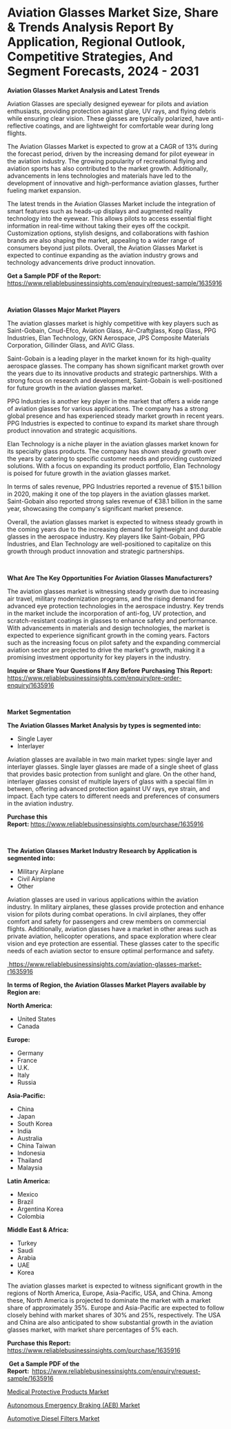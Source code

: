 <p><h1>Aviation Glasses Market Size, Share & Trends Analysis Report By Application, Regional Outlook, Competitive Strategies, And Segment Forecasts, 2024 - 2031</h1></p><p><strong>Aviation Glasses Market Analysis and Latest Trends</strong></p>
<p><p>Aviation Glasses are specially designed eyewear for pilots and aviation enthusiasts, providing protection against glare, UV rays, and flying debris while ensuring clear vision. These glasses are typically polarized, have anti-reflective coatings, and are lightweight for comfortable wear during long flights.</p><p>The Aviation Glasses Market is expected to grow at a CAGR of 13% during the forecast period, driven by the increasing demand for pilot eyewear in the aviation industry. The growing popularity of recreational flying and aviation sports has also contributed to the market growth. Additionally, advancements in lens technologies and materials have led to the development of innovative and high-performance aviation glasses, further fueling market expansion.</p><p>The latest trends in the Aviation Glasses Market include the integration of smart features such as heads-up displays and augmented reality technology into the eyewear. This allows pilots to access essential flight information in real-time without taking their eyes off the cockpit. Customization options, stylish designs, and collaborations with fashion brands are also shaping the market, appealing to a wider range of consumers beyond just pilots. Overall, the Aviation Glasses Market is expected to continue expanding as the aviation industry grows and technology advancements drive product innovation.</p></p>
<p><strong>Get a Sample PDF of the Report:&nbsp;</strong> <a href="https://www.reliablebusinessinsights.com/enquiry/request-sample/1635916">https://www.reliablebusinessinsights.com/enquiry/request-sample/1635916</a></p>
<p>&nbsp;</p>
<p><strong>Aviation Glasses Major Market Players</strong></p>
<p><p>The aviation glasses market is highly competitive with key players such as Saint-Gobain, Cnud-Efco, Aviation Glass, Air-Craftglass, Kopp Glass, PPG Industries, Elan Technology, GKN Aerospace, JPS Composite Materials Corporation, Gillinder Glass, and AVIC Glass. </p><p>Saint-Gobain is a leading player in the market known for its high-quality aerospace glasses. The company has shown significant market growth over the years due to its innovative products and strategic partnerships. With a strong focus on research and development, Saint-Gobain is well-positioned for future growth in the aviation glasses market.</p><p>PPG Industries is another key player in the market that offers a wide range of aviation glasses for various applications. The company has a strong global presence and has experienced steady market growth in recent years. PPG Industries is expected to continue to expand its market share through product innovation and strategic acquisitions.</p><p>Elan Technology is a niche player in the aviation glasses market known for its specialty glass products. The company has shown steady growth over the years by catering to specific customer needs and providing customized solutions. With a focus on expanding its product portfolio, Elan Technology is poised for future growth in the aviation glasses market.</p><p>In terms of sales revenue, PPG Industries reported a revenue of $15.1 billion in 2020, making it one of the top players in the aviation glasses market. Saint-Gobain also reported strong sales revenue of €38.1 billion in the same year, showcasing the company's significant market presence.</p><p>Overall, the aviation glasses market is expected to witness steady growth in the coming years due to the increasing demand for lightweight and durable glasses in the aerospace industry. Key players like Saint-Gobain, PPG Industries, and Elan Technology are well-positioned to capitalize on this growth through product innovation and strategic partnerships.</p></p>
<p>&nbsp;</p>
<p><strong>What Are The Key Opportunities For Aviation Glasses Manufacturers?</strong></p>
<p><p>The aviation glasses market is witnessing steady growth due to increasing air travel, military modernization programs, and the rising demand for advanced eye protection technologies in the aerospace industry. Key trends in the market include the incorporation of anti-fog, UV protection, and scratch-resistant coatings in glasses to enhance safety and performance. With advancements in materials and design technologies, the market is expected to experience significant growth in the coming years. Factors such as the increasing focus on pilot safety and the expanding commercial aviation sector are projected to drive the market's growth, making it a promising investment opportunity for key players in the industry.</p></p>
<p><strong>Inquire or Share Your Questions If Any Before Purchasing This Report:</strong> <a href="https://www.reliablebusinessinsights.com/enquiry/pre-order-enquiry/1635916">https://www.reliablebusinessinsights.com/enquiry/pre-order-enquiry/1635916</a></p>
<p>&nbsp;</p>
<p><strong>Market Segmentation</strong></p>
<p><strong>The Aviation Glasses Market Analysis by types is segmented into:</strong></p>
<p><ul><li>Single Layer</li><li>Interlayer</li></ul></p>
<p><p>Aviation glasses are available in two main market types: single layer and interlayer glasses. Single layer glasses are made of a single sheet of glass that provides basic protection from sunlight and glare. On the other hand, interlayer glasses consist of multiple layers of glass with a special film in between, offering advanced protection against UV rays, eye strain, and impact. Each type caters to different needs and preferences of consumers in the aviation industry.</p></p>
<p><strong>Purchase this Report:&nbsp;</strong><a href="https://www.reliablebusinessinsights.com/purchase/1635916">https://www.reliablebusinessinsights.com/purchase/1635916</a></p>
<p>&nbsp;</p>
<p><strong>The Aviation Glasses Market Industry Research by Application is segmented into:</strong></p>
<p><ul><li>Military Airplane</li><li>Civil Airplane</li><li>Other</li></ul></p>
<p><p>Aviation glasses are used in various applications within the aviation industry. In military airplanes, these glasses provide protection and enhance vision for pilots during combat operations. In civil airplanes, they offer comfort and safety for passengers and crew members on commercial flights. Additionally, aviation glasses have a market in other areas such as private aviation, helicopter operations, and space exploration where clear vision and eye protection are essential. These glasses cater to the specific needs of each aviation sector to ensure optimal performance and safety.</p></p>
<p><a href="https://www.reliablebusinessinsights.com/aviation-glasses-market-r1635916">&nbsp;https://www.reliablebusinessinsights.com/aviation-glasses-market-r1635916</a></p>
<p><strong>In terms of Region, the Aviation Glasses Market Players available by Region are:</strong></p>
<p>
    <p> <strong> North America: </strong>
        <ul>
            <li>United States</li>
            <li>Canada</li>
        </ul>
        </p> 
    <p> <strong> Europe: </strong>
        <ul>
            <li>Germany</li>
            <li>France</li>
            <li>U.K.</li>
            <li>Italy</li>
            <li>Russia</li>
        </ul>
        </p> 
    <p> <strong> Asia-Pacific: </strong>
        <ul>
            <li>China</li>
            <li>Japan</li>
            <li>South Korea</li>
            <li>India</li>
            <li>Australia</li>
            <li>China Taiwan</li>
            <li>Indonesia</li>
            <li>Thailand</li>
            <li>Malaysia</li>
        </ul>
        </p> 
    <p> <strong> Latin America: </strong>
        <ul>
            <li>Mexico</li>
            <li>Brazil</li>
            <li>Argentina Korea</li>
            <li>Colombia</li>
        </ul>
        </p> 
    <p> <strong> Middle East & Africa: </strong>
        <ul>
            <li>Turkey</li>
            <li>Saudi</li>
            <li>Arabia</li>
            <li>UAE</li>
            <li>Korea</li>
        </ul>
    </p>
    </p>
<p><p>The aviation glasses market is expected to witness significant growth in the regions of North America, Europe, Asia-Pacific, USA, and China. Among these, North America is projected to dominate the market with a market share of approximately 35%. Europe and Asia-Pacific are expected to follow closely behind with market shares of 30% and 25%, respectively. The USA and China are also anticipated to show substantial growth in the aviation glasses market, with market share percentages of 5% each.</p></p>
<p><strong>Purchase this Report: </strong><a href="https://www.reliablebusinessinsights.com/purchase/1635916">https://www.reliablebusinessinsights.com/purchase/1635916</a></p>
<p>&nbsp;<strong>Get a Sample PDF of the Report:&nbsp;&nbsp;</strong><a href="https://www.reliablebusinessinsights.com/enquiry/request-sample/1635916">https://www.reliablebusinessinsights.com/enquiry/request-sample/1635916</a></p>
<p><strong></strong></p>
<p><p><a href="https://view.publitas.com/reportprime-1/medical-protective-products-market-forecasts-market-trends-and-impact-analysis-2024-2031/">Medical Protective Products Market</a></p><p><a href="https://github.com/dx0328/Market-Research-Report-List-3/blob/main/autonomous-emergency-braking-aeb-market.md">Autonomous Emergency Braking (AEB) Market</a></p><p><a href="https://github.com/Glendatilghmankmgz0rbhwpy/Market-Research-Report-List-3/blob/main/automotive-diesel-filters-market.md">Automotive Diesel Filters Market</a></p></p>
